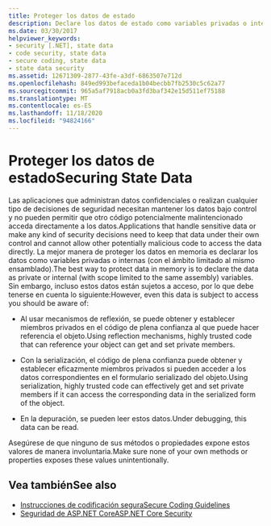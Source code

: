 ```yaml
---
title: Proteger los datos de estado
description: Declare los datos de estado como variables privadas o internas para limitar el acceso a ellos. Todavía se puede tener acceso a estos datos a través de la reflexión, la serialización y la depuración.
ms.date: 03/30/2017
helpviewer_keywords:
- security [.NET], state data
- code security, state data
- secure coding, state data
- state data security
ms.assetid: 12671309-2877-43fe-a3df-6863507e712d
ms.openlocfilehash: 849ed993befaceda1b04becbb7fb2530c5c62a77
ms.sourcegitcommit: 965a5af7918acb0a3fd3baf342e15d511ef75188
ms.translationtype: MT
ms.contentlocale: es-ES
ms.lasthandoff: 11/18/2020
ms.locfileid: "94824166"
---
```

# <a name="securing-state-data"></a><span data-ttu-id="52adb-104">Proteger los datos de estado</span><span class="sxs-lookup"><span data-stu-id="52adb-104">Securing State Data</span></span>

<span data-ttu-id="52adb-105">Las aplicaciones que administran datos confidenciales o realizan cualquier tipo de decisiones de seguridad necesitan mantener los datos bajo control y no pueden permitir que otro código potencialmente malintencionado acceda directamente a los datos.</span><span class="sxs-lookup"><span data-stu-id="52adb-105">Applications that handle sensitive data or make any kind of security decisions need to keep that data under their own control and cannot allow other potentially malicious code to access the data directly.</span></span> <span data-ttu-id="52adb-106">La mejor manera de proteger los datos en memoria es declarar los datos como variables privadas o internas (con el ámbito limitado al mismo ensamblado).</span><span class="sxs-lookup"><span data-stu-id="52adb-106">The best way to protect data in memory is to declare the data as private or internal (with scope limited to the same assembly) variables.</span></span> <span data-ttu-id="52adb-107">Sin embargo, incluso estos datos están sujetos a acceso, por lo que debe tenerse en cuenta lo siguiente:</span><span class="sxs-lookup"><span data-stu-id="52adb-107">However, even this data is subject to access you should be aware of:</span></span>  
  
- <span data-ttu-id="52adb-108">Al usar mecanismos de reflexión, se puede obtener y establecer miembros privados en el código de plena confianza al que puede hacer referencia el objeto.</span><span class="sxs-lookup"><span data-stu-id="52adb-108">Using reflection mechanisms, highly trusted code that can reference your object can get and set private members.</span></span>  
  
- <span data-ttu-id="52adb-109">Con la serialización, el código de plena confianza puede obtener y establecer eficazmente miembros privados si pueden acceder a los datos correspondientes en el formulario serializado del objeto.</span><span class="sxs-lookup"><span data-stu-id="52adb-109">Using serialization, highly trusted code can effectively get and set private members if it can access the corresponding data in the serialized form of the object.</span></span>  
  
- <span data-ttu-id="52adb-110">En la depuración, se pueden leer estos datos.</span><span class="sxs-lookup"><span data-stu-id="52adb-110">Under debugging, this data can be read.</span></span>  
  
 <span data-ttu-id="52adb-111">Asegúrese de que ninguno de sus métodos o propiedades expone estos valores de manera involuntaria.</span><span class="sxs-lookup"><span data-stu-id="52adb-111">Make sure none of your own methods or properties exposes these values unintentionally.</span></span>  
  
## <a name="see-also"></a><span data-ttu-id="52adb-112">Vea también</span><span class="sxs-lookup"><span data-stu-id="52adb-112">See also</span></span>

- [<span data-ttu-id="52adb-113">Instrucciones de codificación segura</span><span class="sxs-lookup"><span data-stu-id="52adb-113">Secure Coding Guidelines</span></span>](secure-coding-guidelines.md)
- [<span data-ttu-id="52adb-114">Seguridad de ASP.NET Core</span><span class="sxs-lookup"><span data-stu-id="52adb-114">ASP.NET Core Security</span></span>](/aspnet/core/security/)

